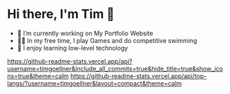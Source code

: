 # Hi there, I'm Tim 👋

- 🔭 I’m currently working on My Portfolio Website
- 👨‍💻 In my free time, I play Games and do competitive swimming
- 🌱 I enjoy learning low-level technology

https://github-readme-stats.vercel.app/api?username=timgoellner&include_all_commits=true&hide_title=true&show_icons=true&theme=calm
https://github-readme-stats.vercel.app/api/top-langs/?username=timgoellner&layout=compact&theme=calm

